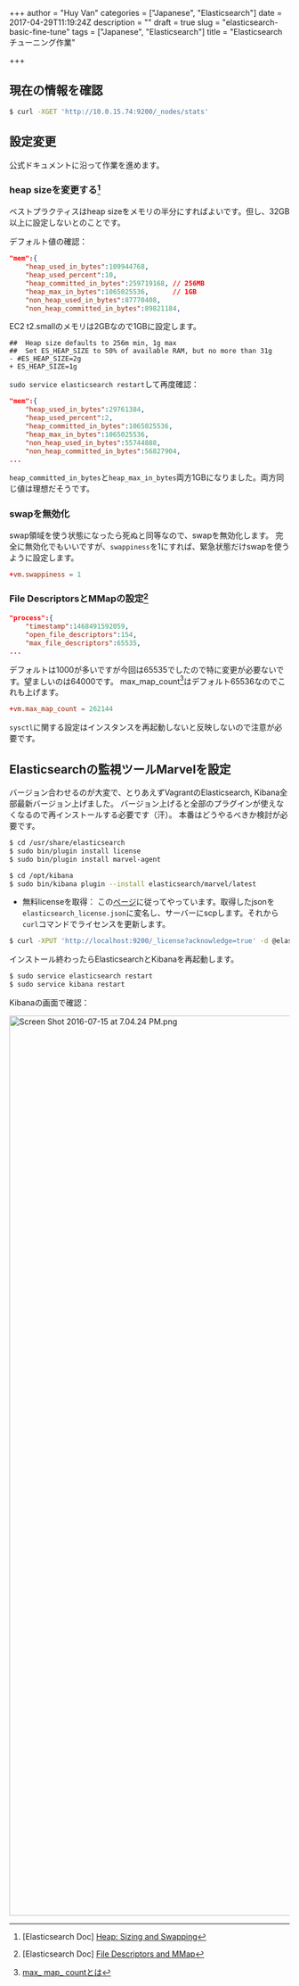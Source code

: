 +++
author = "Huy Van"
categories = ["Japanese", "Elasticsearch"]
date = 2017-04-29T11:19:24Z
description = ""
draft = true
slug = "elasticsearch-basic-fine-tune"
tags = ["Japanese", "Elasticsearch"]
title = "Elasticsearchチューニング作業"

+++


##  現在の情報を確認

```bash
$ curl -XGET 'http://10.0.15.74:9200/_nodes/stats'
```

##  設定変更

公式ドキュメントに沿って作業を進めます。
### heap sizeを変更する[^1]
ベストプラクティスはheap sizeをメモリの半分にすればよいです。但し、32GB以上に設定しないとのことです。

デフォルト値の確認：

```json
"mem":{  
    "heap_used_in_bytes":109944768,
    "heap_used_percent":10,
    "heap_committed_in_bytes":259719168, // 256MB
    "heap_max_in_bytes":1065025536,      // 1GB
    "non_heap_used_in_bytes":87770408,
    "non_heap_committed_in_bytes":89821184,
```

EC2 t2.smallのメモリは2GBなので1GBに設定します。

```diff:/etc/default/elasticsearch
##  Heap size defaults to 256m min, 1g max
##  Set ES_HEAP_SIZE to 50% of available RAM, but no more than 31g
- #ES_HEAP_SIZE=2g
+ ES_HEAP_SIZE=1g
```

`sudo service elasticsearch restart`して再度確認：

```json
"mem":{
    "heap_used_in_bytes":29761384,
    "heap_used_percent":2,
    "heap_committed_in_bytes":1065025536,
    "heap_max_in_bytes":1065025536,
    "non_heap_used_in_bytes":55744888,
    "non_heap_committed_in_bytes":56827904,
...
```

`heap_committed_in_bytes`と`heap_max_in_bytes`両方1GBになりました。両方同じ値は理想だそうです。


### swapを無効化

swap領域を使う状態になったら死ぬと同等なので、swapを無効化します。
完全に無効化でもいいですが、`swappiness`を1にすれば、緊急状態だけswapを使うように設定します。

```diff:/etc/sysctl.conf
+vm.swappiness = 1
```

### File DescriptorsとMMapの設定[^2]

```json
"process":{
    "timestamp":1468491592059,
    "open_file_descriptors":154,
    "max_file_descriptors":65535,
...
```

デフォルトは1000が多いですが今回は65535でしたので特に変更が必要ないです。望ましいのは64000です。
max_map_count[^3]はデフォルト65536なのでこれも上げます。

```diff:/etｍc/sysctl.conf
+vm.max_map_count = 262144
```

`sysctl`に関する設定はインスタンスを再起動しないと反映しないので注意が必要です。

##  Elasticsearchの監視ツールMarvelを設定
バージョン合わせるのが大変で、とりあえずVagrantのElasticsearch, Kibana全部最新バージョン上げました。
バージョン上げると全部のプラグインが使えなくなるので再インストールする必要です（汗）。
本番はどうやるべきか検討が必要です。

```bash
$ cd /usr/share/elasticsearch
$ sudo bin/plugin install license
$ sudo bin/plugin install marvel-agent

$ cd /opt/kibana
$ sudo bin/kibana plugin --install elasticsearch/marvel/latest
```

* 無料licenseを取得：
この[ページ](https://www.elastic.co/guide/en/marvel/current/license-management.html)に従ってやっています。取得したjsonを`elasticsearch_license.json`に変名し、サーバーにscpします。それから`curl`コマンドでライセンスを更新します。


```bash
$ curl -XPUT 'http://localhost:9200/_license?acknowledge=true' -d @elasticsearch_license.json
```


インストール終わったらElasticsearchとKibanaを再起動します。

```bash
$ sudo service elasticsearch restart
$ sudo service kibana restart
```

Kibanaの画面で確認：

<img width="1614" alt="Screen Shot 2016-07-15 at 7.04.24 PM.png" src="https://galapagos.qiita.com/files/65cebf3b-a181-be09-13c3-bfc91384175f.png">


[^1]: [Elasticsearch Doc] [Heap: Sizing and Swapping](https://www.elastic.co/guide/en/elasticsearch/guide/current/heap-sizing.html#heap-sizing)
[^2]: [Elasticsearch Doc] [File Descriptors and MMap](https://www.elastic.co/guide/en/elasticsearch/guide/current/_file_descriptors_and_mmap.html)
[^3]: [max_ map_ countとは](http://stackoverflow.com/a/11685165/4314737)

